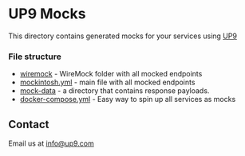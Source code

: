 # UP9 Mocks

This directory contains generated mocks for your services using [UP9](https://up9.com) 

### File structure 

- [wiremock](/wiremock) - WireMock folder with all mocked endpoints
- [mockintosh.yml](/mockintosh.yml) - main file with all mocked endpoints
- [mock-data](/mock-data) - a directory that contains response payloads.
- [docker-compose.yml](/docker-compose.yml) - Easy way to spin up all services as mocks

## Contact
Email us at info@up9.com

